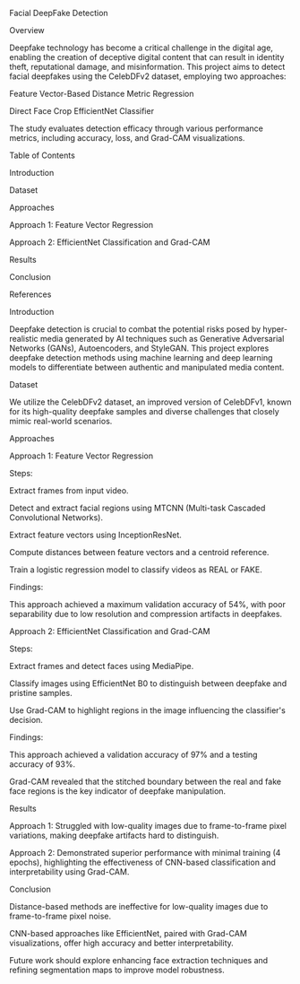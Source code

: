 Facial DeepFake Detection

Overview

Deepfake technology has become a critical challenge in the digital age, enabling the creation of deceptive digital content that can result in identity theft, reputational damage, and misinformation. This project aims to detect facial deepfakes using the CelebDFv2 dataset, employing two approaches:

Feature Vector-Based Distance Metric Regression

Direct Face Crop EfficientNet Classifier

The study evaluates detection efficacy through various performance metrics, including accuracy, loss, and Grad-CAM visualizations.

Table of Contents

Introduction

Dataset

Approaches

Approach 1: Feature Vector Regression

Approach 2: EfficientNet Classification and Grad-CAM

Results

Conclusion

References

Introduction

Deepfake detection is crucial to combat the potential risks posed by hyper-realistic media generated by AI techniques such as Generative Adversarial Networks (GANs), Autoencoders, and StyleGAN. This project explores deepfake detection methods using machine learning and deep learning models to differentiate between authentic and manipulated media content.

Dataset

We utilize the CelebDFv2 dataset, an improved version of CelebDFv1, known for its high-quality deepfake samples and diverse challenges that closely mimic real-world scenarios.

Approaches

Approach 1: Feature Vector Regression

Steps:

Extract frames from input video.

Detect and extract facial regions using MTCNN (Multi-task Cascaded Convolutional Networks).

Extract feature vectors using InceptionResNet.

Compute distances between feature vectors and a centroid reference.

Train a logistic regression model to classify videos as REAL or FAKE.

Findings:

This approach achieved a maximum validation accuracy of 54%, with poor separability due to low resolution and compression artifacts in deepfakes.

Approach 2: EfficientNet Classification and Grad-CAM

Steps:

Extract frames and detect faces using MediaPipe.

Classify images using EfficientNet B0 to distinguish between deepfake and pristine samples.

Use Grad-CAM to highlight regions in the image influencing the classifier's decision.

Findings:

This approach achieved a validation accuracy of 97% and a testing accuracy of 93%.

Grad-CAM revealed that the stitched boundary between the real and fake face regions is the key indicator of deepfake manipulation.

Results

Approach 1: Struggled with low-quality images due to frame-to-frame pixel variations, making deepfake artifacts hard to distinguish.

Approach 2: Demonstrated superior performance with minimal training (4 epochs), highlighting the effectiveness of CNN-based classification and interpretability using Grad-CAM.

Conclusion

Distance-based methods are ineffective for low-quality images due to frame-to-frame pixel noise.

CNN-based approaches like EfficientNet, paired with Grad-CAM visualizations, offer high accuracy and better interpretability.

Future work should explore enhancing face extraction techniques and refining segmentation maps to improve model robustness.

